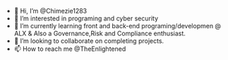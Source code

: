 - 👋 Hi, I’m @Chimezie1283
- 👀 I’m interested in programing and cyber security 
- 🌱 I’m currently learning front and back-end programing/developmen @ ALX & Also a Governance,Risk and Compliance enthusiast.
- 💞️ I’m looking to collaborate on completing projects.
- 📫 How to reach me @TheEnlightened
<!---
Chimezie1283/Chimezie1283 is a ✨ special ✨ repository because its `README.md` (this file) appears on your GitHub profile.
You can click the Preview link to take a look at your changes.
--->
